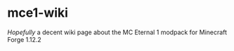 # mce1-wiki
*Hopefully* a decent wiki page about the MC Eternal 1 modpack for Minecraft Forge 1.12.2
